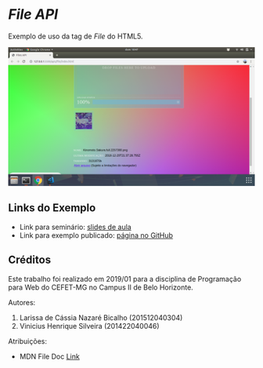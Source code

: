 # _File API_

Exemplo de uso da tag de _File_ do HTML5.

![](images/screenshot.png)


## Links do Exemplo

- Link para seminário: [slides de aula][slides]
- Link para exemplo publicado: [página no GitHub][vivo]

## Créditos

Este trabalho foi realizado em 2019/01 para a disciplina de Programação para Web do CEFET-MG no Campus II de Belo Horizonte.

Autores:

1. Larissa de Cássia Nazaré Bicalho (201512040304)
2. Vinicius Henrique Silveira (201422040046)

Atribuições:

- MDN File Doc [Link][mdn-link]

[slides]: https://drive.google.com/open?id=1Rgj1jiePudbVQtuaz9k7twZlx4Wl0KS9leQtBIns5lc
[vivo]: https://silveiravinicius.github.io/cefet-web-weblot-file/
[mdn-link]: https://developer.mozilla.org/en-US/docs/Web/API/File
